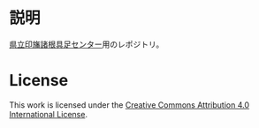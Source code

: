 # 説明
[県立印旛諸根具足センター](https://cv5s.github.io/inba/)用のレポジトリ。

# License
This work is licensed under the [Creative Commons Attribution 4.0 International License](LICENSE).

